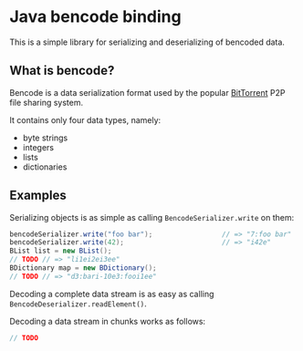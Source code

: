 Java bencode binding
====================

This is a simple library for serializing and deserializing of bencoded data.


What is bencode?
----------------

Bencode is a data serialization format used by the popular 
[BitTorrent](http://bittorrent.org/) P2P file sharing system.

It contains only four data types, namely:

- byte strings
- integers
- lists
- dictionaries


Examples
--------

Serializing objects is as simple as calling `BencodeSerializer.write` on them:

```java
bencodeSerializer.write("foo bar");                 // => "7:foo bar"
bencodeSerializer.write(42);                        // => "i42e"
BList list = new BList();
// TODO // => "li1ei2ei3ee"
BDictionary map = new BDictionary();
// TODO // => "d3:bari-10e3:fooi1ee"
```

Decoding a complete data stream is as easy as calling `BencodeDeserializer.readElement()`.

Decoding a data stream in chunks works as follows:

```java
// TODO
```



